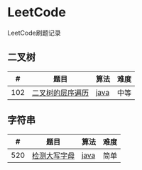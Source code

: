 # LeetCode
LeetCode刷题记录
## 二叉树
| # | 题目 | 算法 | 难度 |
| :-: | :----: | :----- | :--------  |
| 102 | [二叉树的层序遍历](https://leetcode-cn.com/problems/binary-tree-level-order-traversal/) | [java](https://github.com/yefeiwarbler/LeetCode/blob/master/scripts/binary-tree/102.binaryTreeLevelOrderTraversal.md) | 中等 |

## 字符串
| # | 题目 | 算法 | 难度 |
| :-: | :----: | :----- | :--------  |
| 520 | [检测大写字母](https://leetcode-cn.com/problems/detect-capital/) | [java](https://github.com/yefeiwarbler/LeetCode/blob/master/scripts/string/520.detectCapital.md) | 简单 |